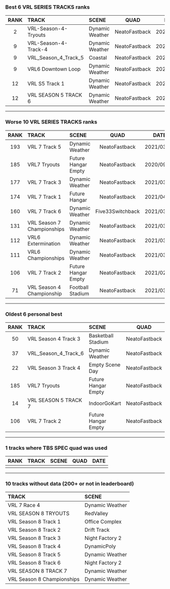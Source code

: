 ### Best 6 VRL SERIES TRACKS ranks
|RANK|TRACK|SCENE|QUAD|DATE|
|:---:|:---|:---|:---:|:---:|
|2|VRL-Season-4-Tryouts|Dynamic Weather|NeatoFastback|2021/03/18|
|9|VRL-Season-4-Track-4|Dynamic Weather|NeatoFastback|2021/03/18|
|9|VRL_Season_4_Track_5|Coastal|NeatoFastback|2021/03/11|
|9|VRL6 Downtown Loop|Dynamic Weather|NeatoFastback|2021/03/21|
|12|VRL S5 Track 1|Dynamic Weather|NeatoFastback|2021/03/13|
|12|VRL SEASON 5 TRACK 6|Dynamic Weather|NeatoFastback|2021/03/13|
---
### Worse 10 VRL SERIES TRACKS ranks
|RANK|TRACK|SCENE|QUAD|DATE|
|:---:|:---|:---|:---:|:---:|
|193|VRL 7 Track 5|Dynamic Weather|NeatoFastback|2021/03/12|
|185|VRL7 Tryouts|Future Hangar Empty|NeatoFastback|2020/09/12|
|177|VRL 7 Track 3|Dynamic Weather|NeatoFastback|2021/03/12|
|174|VRL 7 Track 1|Future Hangar|NeatoFastback|2021/04/11|
|160|VRL 7 Track 6|Dynamic Weather|Five33Switchback|2021/03/12|
|131|VRL Season 7 Championships|Dynamic Weather|NeatoFastback|2021/03/18|
|112|VRL6 Extermination|Dynamic Weather|NeatoFastback|2021/03/21|
|111|VRL6 Championships|Dynamic Weather|NeatoFastback|2021/03/19|
|106|VRL 7 Track 2|Future Hangar Empty|NeatoFastback|2021/02/24|
|71|VRL Season 4 Championship|Football Stadium|NeatoFastback|2021/03/08|
---
### Oldest 6 personal best
|RANK|TRACK|SCENE|QUAD|DATE|
|:---:|:---|:---|:---:|:---:|
|50|VRL Season 4 Track 3|Basketball Stadium|NeatoFastback|2020/04/14|
|37|VRL_Season_4_Track_6|Dynamic Weather|NeatoFastback|2020/04/28|
|22|VRL Season 3 Track 4|Empty Scene Day|NeatoFastback|2020/06/10|
|185|VRL7 Tryouts|Future Hangar Empty|NeatoFastback|2020/09/12|
|14|VRL SEASON 5 TRACK 7|IndoorGoKart|NeatoFastback|2021/01/04|
|106|VRL 7 Track 2|Future Hangar Empty|NeatoFastback|2021/02/24|
---
### 1 tracks where TBS SPEC quad was used
|RANK|TRACK|SCENE|QUAD|DATE|
|:---:|:---|:---|:---:|:---:|
||||||
---
### 10 tracks without data (200+ or not in leaderboard)
|TRACK|SCENE|
|:---|:---|
|VRL 7 Race 4|Dynamic Weather|
|VRL SEASON 8 TRYOUTS|RedValley|
|VRL Season 8 Track 1|Office Complex|
|VRL Season 8 Track 2|Drift Track|
|VRL Season 8 Track 3|Night Factory 2|
|VRL Season 8 Track 4|DynamicPoly|
|VRL Season 8 Track 5|Dynamic Weather|
|VRL Season 8 Track 6|Night Factory 2|
|VRL SEASON 8 TRACK 7|Dynamic Weather|
|VRL Season 8 Championships|Dynamic Weather|
